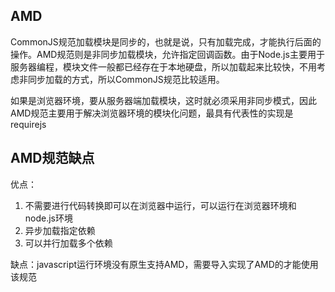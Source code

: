 
## AMD
CommonJS规范加载模块是同步的，也就是说，只有加载完成，才能执行后面的操作。AMD规范则是非同步加载模块，允许指定回调函数。由于Node.js主要用于服务器编程，模块文件一般都已经存在于本地硬盘，所以加载起来比较快，不用考虑非同步加载的方式，所以CommonJS规范比较适用。

如果是浏览器环境，要从服务器端加载模块，这时就必须采用非同步模式，因此AMD规范主要用于解决浏览器环境的模块化问题，最具有代表性的实现是 requirejs

## AMD规范缺点
优点：
1. 不需要进行代码转换即可以在浏览器中运行，可以运行在浏览器环境和node.js环境
2. 异步加载指定依赖
3. 可以并行加载多个依赖

缺点：javascript运行环境没有原生支持AMD，需要导入实现了AMD的才能使用该规范

